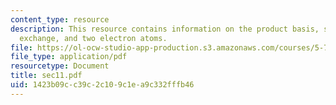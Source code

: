 ```yaml
---
content_type: resource
description: This resource contains information on the product basis, symmetry under
  exchange, and two electron atoms.
file: https://ol-ocw-studio-app-production.s3.amazonaws.com/courses/5-73-introductory-quantum-mechanics-i-fall-2005/1423b09cc39c2c109c1ea9c332fffb46_sec11.pdf
file_type: application/pdf
resourcetype: Document
title: sec11.pdf
uid: 1423b09c-c39c-2c10-9c1e-a9c332fffb46
---
```

